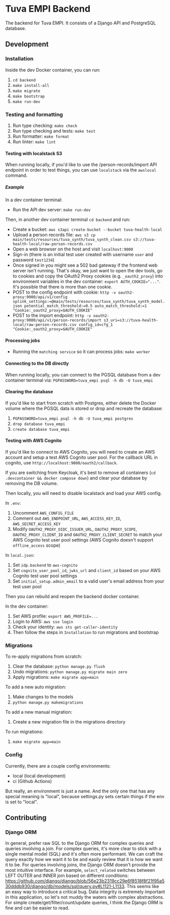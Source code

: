 # Tuva EMPI Backend

The backend for Tuva EMPI. It consists of a Django API and PostgreSQL database.

## Development

### Installation

Inside the dev Docker container, you can run:

1. `cd backend`
1. `make install-all`
1. `make migrate`
1. `make bootstrap`
1. `make run-dev`

### Testing and formatting

1. Run type checking: `make check`
1. Run type checking and tests: `make test`
1. Run formatter: `make format`
1. Run linter: `make lint`

#### Testing with localstack S3

When running locally, if you'd like to use the /person-records/import API endpoint in order to test things, you can use `localstack` via the `awslocal` command.

##### Example

In a dev container terminal:

- Run the API dev server: `make run-dev`

Then, in another dev container terminal `cd backend` and run:
- Create a bucket:  `aws s3api create-bucket --bucket tuva-health-local`
- Upload a person records file: `aws s3 cp main/tests/resources/tuva_synth/tuva_synth_clean.csv s3://tuva-health-local/raw-person-records.csv`
- Open a web browser on the host and visit `localhost:9000`
- Sign-in (there is an initial test user created with username `user` and password `test1234`)
- Once signed in you might see a 502 bad gateway if the frontend web server isn't running. That's okay, we just want to open the dev tools, go to cookies and copy the OAuth2 Proxy cookies (e.g. `_oauth2_proxy`) into environment variables in the dev container: `export AUTH_COOKIE="..."`. It's possible that there is more than one cookie.
- POST to the config endpoint with cookie: `http -v oauth2-proxy:9000/api/v1/config splink_settings:=@main/tests/resources/tuva_synth/tuva_synth_model.json potential_match_threshold:=0.5 auto_match_threshold:=1 "Cookie:_oauth2_proxy=$AUTH_COOKIE"`
- POST to the import endpoint: `http -v oauth2-proxy:9000/api/v1/person-records/import s3_uri=s3://tuva-health-local/raw-person-records.csv config_id=cfg_1 "Cookie:_oauth2_proxy=$AUTH_COOKIE"`

#### Processing jobs

- Running the `matching service` so it can process jobs: `make worker`

#### Connecting to the DB directly

When running locally, you can connect to the PGSQL database from a dev container terminal via: `PGPASSWORD=tuva_empi psql -h db -U tuva_empi`

#### Clearing the database

If you'd like to start from scratch with Postgres, either delete the Docker volume where the PGSQL data is stored or drop and recreate the database:

1. `PGPASSWORD=tuva_empi psql -h db -U tuva_empi postgres`
1. `drop database tuva_empi`
1. `create database tuva_empi`

#### Testing with AWS Cognito

If you'd like to connect to AWS Cognito, you will need to create an AWS account and setup a test AWS Cognito user pool. For the callback URL in cognito, use `http://localhost:9000/oauth2/callback`.

If you are switching from Keycloak, it's best to remove all containers (`cd .devcontainer && docker compose down`) and clear your database by removing the DB volume.

Then locally, you will need to disable localstack and load your AWS config.

In `.env`:

1. Uncomment `AWS_CONFIG_FILE`
1. Comment out `AWS_ENDPOINT_URL`, `AWS_ACCESS_KEY_ID`, `AWS_SECRET_ACCESS_KEY`
1. Modify `OAUTH2_PROXY_OIDC_ISSUER_URL`, `OAUTH2_PROXY_SCOPE`, `OAUTH2_PROXY_CLIENT_ID` and `OAUTH2_PROXY_CLIENT_SECRET` to match your AWS Cognito test user pool settings (AWS Cognito doesn't support `offline_access` scope)

In `local.json`:

1. Set `idp.backend` to `aws-cognito`
1. Set `cognito_user_pool_id`, `jwks_url` and `client_id` based on your AWS Cognito test user pool settings
1. Set `initial_setup.admin_email` to a valid user's email address from your test user pool

Then you can rebuild and reopen the backend docker container.

In the dev container:

1. Set AWS profile: `export AWS_PROFILE=...`
1. Login to AWS: `aws sso login`
1. Check your identity: `aws sts get-caller-identity`
1. Then follow the steps in `Installation` to run migrations and bootstrap

### Migrations

To re-apply migrations from scratch:

1. Clear the database: `python manage.py flush`
1. Undo migrations: `python manage.py migrate main zero`
1. Apply migrations: `make migrate app=main`

To add a new auto migration:

1. Make changes to the models
1. `python manage.py makemigrations`

To add a new manual migration:

1. Create a new migration file in the migrations directory

To run migrations:

1. `make migrate app=main`

### Config

Currently, there are a couple config environments:

- local (local development)
- ci (Github Actions)

But really, an environment is just a name. And the only one that has any special meaning is "local", because settings.py sets certain things if the env is set to "local".

## Contributing

### Django ORM

In general, prefer raw SQL to the Django ORM for complex queries and queries involving a join. For complex queries, it's more clear to stick with a single mental model (SQL) and it's often more performant. We can craft the query exactly how we want it to be and easily review that it is how we want it to be. For queries involving joins, the Django ORM doesn't provide the most intuitive interface. For example, `select_related` switches between LEFT OUTER and INNER join based on different conditions: https://github.com/django/django/blob/56e23b2319cc29e6f8518f8f21f95a530dddb930/django/db/models/sql/query.py#L1121-L1133. This seems like an easy way to introduce a critical bug. Data integrity is extremely important in this application, so let's not muddy the waters with complex abstractions. For simple create/get/filter/count/update queries, I think the Django ORM is fine and can be easier to read.
